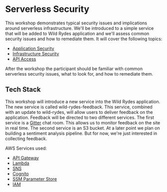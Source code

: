 # Serverless Security
<!--
https://www.kevinlondon.com/2015/08/15/dangerous-python-functions-pt2.html
* YAML deserialization!
* maybe it grabs an API token from an environment file.

* Introduce an insecure service and secure it.
    * Maybe that chatbot?
    * Maybe a log shipper?
1) Infrastructure & access
    * S3 access?
    * IAM statements and roles
        * role per function
        * no '*' permissions
2) Application
    * Code?
        * event injection?
        * bad deps.
        * token handling / secrets management.
            * Don't leave hard coded in a file
            * Use param store instead.
        * hard coded token
    * use OWASP top 10
3) API Access
    * Cognito!
        * add to frontend
        * Add to ride-fleet

* Introduce a chatbot?
    * Bot sends help requests to a slack channel....
        * APIG + Lambda + DynamoDB + DDB stream or SNS + Lambda / Slack (or gitter!)
        * APIG + Lambda + SNS
            * Lambda + Gitter
            * Lambda + S3 (+ Lambda + Lex?)
    * Need Cognito so people aren't openly talking to Slack
    * Can we do an event injection?
-->

This workshop demonstrates typical security issues and implications around serverless infrastructure. We'll be introduced to a simple service that will be added to Wild Rydes application and we'll assess common security issues and how to remediate them. It will cover the following topics:

* [Application Security](./01-application/)
* [Infrastructure Security](./02-infrastructure/)
* [API Access](./03-authn-and-authz/)

After the workshop the participant should be familiar with common serverless security issues, what to look for, and how to remediate them.

## Tech Stack

This workshop will introduce a new service into the Wild Rydes application. The new service is called wild-rydes-feedback. This service, combined with an update to wild-rydes, will allow users to deliver feedback on the application. Feedback will be directed to two different services. The first service is a [Gitter](https://gitter.im/home) chat room. This allows us to monitor feedback on the site in real time. The second service is an S3 bucket. At a later point we plan on building a sentiment analysis pipeline. But for now, we're just interested in collecting feedback.

AWS Services used:
* [API Gateway](https://aws.amazon.com/api-gateway/)
* [Lambda](https://aws.amazon.com/lambda/)
* [SNS](https://aws.amazon.com/sns/)
* [Cognito](https://aws.amazon.com/cognito/)
* [SSM Parameter Store](https://aws.amazon.com/systems-manager/features/#Parameter_Store)
* [IAM](https://aws.amazon.com/iam/)

